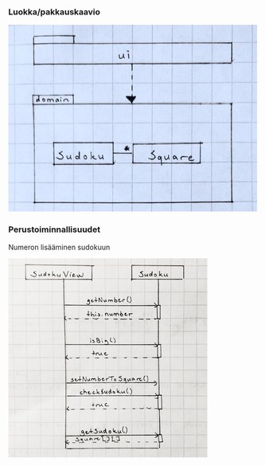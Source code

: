### Luokka/pakkauskaavio

![luokka/pakkauskaavio](https://github.com/sannahan/ot-harjoitustyo/blob/master/dokumentaatio/kuvat/luokka_pakkauskaavio.jpg)

### Perustoiminnallisuudet

Numeron lisääminen sudokuun

![sekvenssikaavio1](https://github.com/sannahan/ot-harjoitustyo/blob/master/dokumentaatio/kuvat/sekvenssikaavio.jpg)

